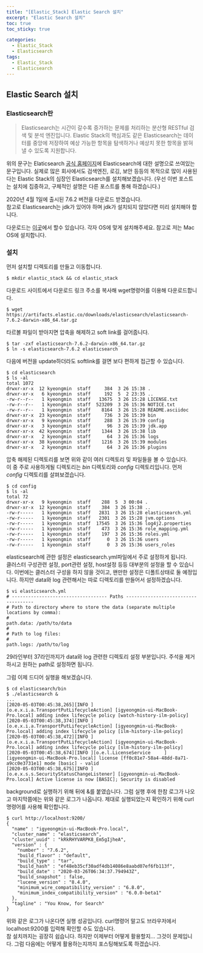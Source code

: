 ```yaml
---
title: "[Elastic_Stack] Elastic Search 설치"
excerpt: "Elastic Search 설치"
toc: true
toc_sticky: true

categories:
  - Elastic_Stack
  - Elasticsearch
tags:
  - Elastic_Stack
  - Elasticsearch
---
```


## Elastic Search 설치

### Elasticsearch란

> Elasticsearch는 시간이 갈수록 증가하는 문제를 처리하는 분산형 RESTful 검색 및 분석 엔진입니다. Elastic Stack의 핵심과도 같은 Elasticsearch는 데이터를 중앙에 저장하여 예상 가능한 항목을 탐색하거나 예상치 못한 항목을 밝혀낼 수 있도록 지원합니다.

위의 문구는 Elaticsearch [공식 홈페이지](https://www.elastic.co/kr/elasticsearch)에 Elasticsearch에 대한 설명으로 쓰여있는 문구입니다. 실제로 많은 회사에서도 검색엔진, 로깅, 보안 등등의 목적으로 많이 사용된다는 Elastic Stack의 심장인 Elasticsearch를 설치해보겠습니다. (우선 이번 포스트는 설치에 집중하고, 구체적인 설명은 다른 포스트를 통해 하겠습니다.)

2020년 4월 1일에 출시된 7.6.2 버전을 다운로드 받겠습니다.  
참고로 Elasticsearch는 jdk가 있어야 하며 jdk가 설치되지 않았다면 미리 설치해야 합니다.

다운로드는 [이곳](https://www.elastic.co/kr/downloads/elasticsearch)에서 할수 있습니다. 각자 OS에 맞게 설치해주세요. 참고로 저는 Mac OS에 설치합니다.

### 설치

먼저 설치할 디렉토리를 만들고 이동합니다.

```shell
$ mkdir elastic_stack && cd elastic_stack
```

다운로드 사이트에서 다운로드 링크 주소를 복사해 wget명령어를 이용해 다운로드합니다.

```shell
$ wget https://artifacts.elastic.co/downloads/elasticsearch/elasticsearch-7.6.2-darwin-x86_64.tar.gz
```

타르볼 파일이 받아지면 압축을 해제하고 soft link를 걸어줍니다.

```shell
$ tar -zxf elasticsearch-7.6.2-darwin-x86_64.tar.gz
$ ln -s elasticsearch-7.6.2 elasticsearch
```

다음에 버전을 update하더라도 softlink를 걸면 보다 편하게 접근할 수 있습니다.

```shell
$ cd elasticsearch
$ ls -al
total 1072
drwxr-xr-x  12 kyeongmin  staff     384  3 26 15:38 .
drwxr-xr-x   6 kyeongmin  staff     192  5  2 23:35 ..
-rw-r--r--   1 kyeongmin  staff   13675  3 26 15:28 LICENSE.txt
-rw-r--r--   1 kyeongmin  staff  523209  3 26 15:36 NOTICE.txt
-rw-r--r--   1 kyeongmin  staff    8164  3 26 15:28 README.asciidoc
drwxr-xr-x  23 kyeongmin  staff     736  3 26 15:39 bin
drwxr-xr-x   9 kyeongmin  staff     288  3 26 15:39 config
drwxr-xr-x   3 kyeongmin  staff      96  3 26 15:39 jdk.app
drwxr-xr-x  42 kyeongmin  staff    1344  3 26 15:38 lib
drwxr-xr-x   2 kyeongmin  staff      64  3 26 15:36 logs
drwxr-xr-x  38 kyeongmin  staff    1216  3 26 15:39 modules
drwxr-xr-x   2 kyeongmin  staff      64  3 26 15:36 plugins
```

압축 해제된 디렉토리를 보면 위와 같이 여러 디렉토리 및 파일들을 볼 수 있습니다.  
이 중 주로 사용하게될 디렉토리는 _bin_ 디렉토리와 _config_ 디렉토리입니다.
먼저 _config_ 디렉토리를 살펴보겠습니다.

```shell
$ cd config
$ ls -al
total 72
drwxr-xr-x   9 kyeongmin  staff    288  5  3 00:04 .
drwxr-xr-x  12 kyeongmin  staff    384  3 26 15:38 ..
-rw-r-----   1 kyeongmin  staff   2831  3 26 15:28 elasticsearch.yml
-rw-r-----   1 kyeongmin  staff   2301  3 26 15:28 jvm.options
-rw-r-----   1 kyeongmin  staff  17545  3 26 15:36 log4j2.properties
-rw-r-----   1 kyeongmin  staff    473  3 26 15:36 role_mapping.yml
-rw-r-----   1 kyeongmin  staff    197  3 26 15:36 roles.yml
-rw-r-----   1 kyeongmin  staff      0  3 26 15:36 users
-rw-r-----   1 kyeongmin  staff      0  3 26 15:36 users_roles
```

elasticsearch에 관한 설정은 elasticsearch.yml파일에서 주로 설정하게 됩니다.  
클러스터 구성관련 설정, port관련 설정, host설정 등등 대부분의 설정을 할 수 있습니다.
이번에는 클러스터 구성을 하지 않을 것이고, 왠만한 설정은 디폴트상태로 둘 예정입니다. 하지만 data와 log 관련해서는 따로 디렉토리를 만들어서 설정하겠습니다.

```
$ vi elasticsearch.yml
# ----------------------------------- Paths ------------------------------------
# Path to directory where to store the data (separate multiple locations by comma):
#
path.data: /path/to/data
#
# Path to log files:
#
path.logs: /path/to/log
```

29라인부터 37라인까지가 data와 log 관련한 디렉토리 설정 부분입니다.
주석을 제거하시고 원하는 path로 설정하면 됩니다.

그럼 이제 드디어 실행을 해보겠습니다.

```
$ cd elasticsearch/bin
$ ./elasticsearch &
...
[2020-05-03T00:45:38,265][INFO ][o.e.x.i.a.TransportPutLifecycleAction] [igyeongmin-ui-MacBook-Pro.local] adding index lifecycle policy [watch-history-ilm-policy]
[2020-05-03T00:45:38,374][INFO ][o.e.x.i.a.TransportPutLifecycleAction] [igyeongmin-ui-MacBook-Pro.local] adding index lifecycle policy [ilm-history-ilm-policy]
[2020-05-03T00:45:38,472][INFO ][o.e.x.i.a.TransportPutLifecycleAction] [igyeongmin-ui-MacBook-Pro.local] adding index lifecycle policy [slm-history-ilm-policy]
[2020-05-03T00:45:38,674][INFO ][o.e.l.LicenseService     ] [igyeongmin-ui-MacBook-Pro.local] license [ff0c81e7-58a4-48dd-8a71-a9cc0e3731e1] mode [basic] - valid
[2020-05-03T00:45:38,675][INFO ][o.e.x.s.s.SecurityStatusChangeListener] [igyeongmin-ui-MacBook-Pro.local] Active license is now [BASIC]; Security is disabled
```

background로 실행하기 위해 뒤에 &를 붙였습니다. 그럼 실행 후에 한참 로그가 나오고 마지막쯤에는 위와 같은 로그가 나옵니다. 제대로 실행되었는지 확인하기 위해 curl 명령어를 사용해 확인합니다.

```
$ curl http://localhost:9200/
{
  "name" : "igyeongmin-ui-MacBook-Pro.local",
  "cluster_name" : "elasticsearch",
  "cluster_uuid" : "kRkRHYVARPK8_Em5gIjheA",
  "version" : {
    "number" : "7.6.2",
    "build_flavor" : "default",
    "build_type" : "tar",
    "build_hash" : "ef48eb35cf30adf4db14086e8aabd07ef6fb113f",
    "build_date" : "2020-03-26T06:34:37.794943Z",
    "build_snapshot" : false,
    "lucene_version" : "8.4.0",
    "minimum_wire_compatibility_version" : "6.8.0",
    "minimum_index_compatibility_version" : "6.0.0-beta1"
  },
  "tagline" : "You Know, for Search"
}
```

위와 같은 로그가 나온다면 실행 성공입니다. curl명령어 말고도 브라우저에서 localhost:9200를 입력해 확인할 수도 있습니다.  
참 설치까지는 굉장히 쉽습니다. 하지만 이제부터 어떻게 활용할지... 그것이 문제입니다.
그럼 다음에는 어떻게 활용하는지까지 포스팅해보도록 하겠습니다.
